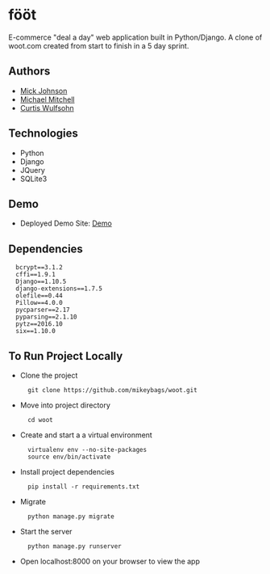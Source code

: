 # fööt
E-commerce "deal a day" web application built in Python/Django. A clone of woot.com created from start to finish in a 5 day sprint.

## Authors
  * [Mick Johnson](https://github.com/mickajohnson)
  * [Michael Mitchell](https://github.com/mikeybags)
  * [Curtis Wulfsohn](https://github.com/cwulfsohn)

## Technologies
  * Python
  * Django
  * JQuery
  * SQLite3
  
## Demo
* Deployed Demo Site: [Demo](http://54.187.237.150/)

## Dependencies
  ```
    bcrypt==3.1.2
    cffi==1.9.1
    Django==1.10.5
    django-extensions==1.7.5
    olefile==0.44
    Pillow==4.0.0
    pycparser==2.17
    pyparsing==2.1.10
    pytz==2016.10
    six==1.10.0
 ```
## To Run Project Locally

* Clone the project
  ```
    git clone https://github.com/mikeybags/woot.git
  ```
* Move into project directory
  ```
    cd woot
  ```
* Create and start a a virtual environment
  ```
    virtualenv env --no-site-packages
    source env/bin/activate
  ```
* Install project dependencies
  ```
    pip install -r requirements.txt
  ```
* Migrate
  ```
    python manage.py migrate
  ```
* Start the server
  ```
    python manage.py runserver
  ```
* Open localhost:8000 on your browser to view the app
